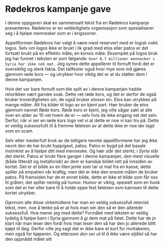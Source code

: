 # Rødekros kampanje gave

<!-- Innledning: Presentasjon av Rødekros -->

I denne oppgaven skal en sammensatt tekst fra en Rødekros kampanje presenteres. Rødekros er en veldedighets organisasjon som spesialiserer seg i å hjelpe mennesker som er i krigssoner.

<!-- Hoveddel: virkemiddel, appellformer, retoriske virkemiddel -->

<!-- -- Logos -->

Appellformen Rødekros har valgt å være mest reservert med er logisk nokk logos. Selv om logos ikke er brukt i lik grad med etos eller patos er det fortsatt brukt på en effektiv måte; en konsis måte. Eksemplet på logos bruk jeg har funnet i teksten er som følgende: `Over 8.7 millioner mennesker i Syria har ikke nok mat.` Jeg synes dette appellerer til fornuft fordi det er oversiktlig og sterk fakta. Det tallfester også hvor mye som må gjøres gjennom røde kors &mdash; og utrykker hvor viktig det er at du støtter dem i denne kampanjen.

<!-- -- Etos -->

Hvis det var bare fornuft som ble spilt av i denne kampanjen hadde retorikken vært ganske svak. Dette vet røde kors, og det er derfor de også bruker troverdigheten sin; de også bruker _etosen_ sin. Etos kan utrykkes på mange måter. Alt fra kilder til logo av en kjent part. Hær bruker de etos gjennom navnet _Røde kors_. Røde kors er kjent, jeg ville sågar sakt at alle over en alder av 10 vet hvem de er &mdash; selv hvis de ikke engang vet det selv. Derfor, når vi ser en røde kors logo vet vi at dette er noe vi kan tru på. Dette er veldig suksessfullt til å fremme følelsen av at dette ikke er noe tøv lagd som en scam.

<!-- -- Patos -->

Selv etter mesterfult bruk av de tidligere nevnte appellformene har jeg ikke nevnt den de har brukt hyppigest, patos. Patos er bygd på det basale instinktet av å hjelpe ditt med menneske. Og hær står det sterkt; i _Syria_ står det sterkt. Patos er brukt flere ganger i denne kampanjen, den mest visuelle (både litteralt og metaforisk) av dem er kanskje bildet rett på innsiden av kortet. Det er et bilde av en liten jente som tar ut mat fra en kasse, dette spiller på empatien vår kraftig, men det er ikke den eneste måten de bruker patos. På framsiden har de et annet bilde, dette er ikke et bilde som får oss til gråten; det spiller nemlig på humor. Humor er viktig, spesielt som en hook som det er her eller bare til å holde oppe fest følelsen som kairosen til dette kortet utrykker.

<!-- Avslutting: formål -->

Gjennom alle disse virkemidlene har man en veldig suksessfull retorisk tekst, men, noe å tenke på er at hvis man ser den så er den allerede suksessfull. Hva mener jeg med dette? Formålet med teksten er veldig tydelig å hjelpe barn i Syria gjennom å gi dem mat på fatet. Dette har de jo klart når man leser den fordi hvis man leser den så har den jo allerede blitt kjøpt til deg. Derfor ville jeg sagt det er ikke bare et kort for mottakeren, men også for kjøperen. Og ettersom *den ser ut til å ikke være stjålet* så har den oppnådd målet sitt
